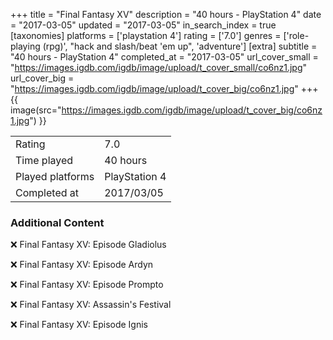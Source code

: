 +++
title = "Final Fantasy XV"
description = "40 hours - PlayStation 4"
date = "2017-03-05"
updated = "2017-03-05"
in_search_index = true
[taxonomies]
platforms = ['playstation 4']
rating = ['7.0']
genres = ['role-playing (rpg)', "hack and slash/beat 'em up", 'adventure']
[extra]
subtitle = "40 hours - PlayStation 4"
completed_at = "2017-03-05"
url_cover_small = "https://images.igdb.com/igdb/image/upload/t_cover_small/co6nz1.jpg"
url_cover_big = "https://images.igdb.com/igdb/image/upload/t_cover_big/co6nz1.jpg"
+++
{{ image(src="https://images.igdb.com/igdb/image/upload/t_cover_big/co6nz1.jpg") }}

|              |            |
| ------------ | ---------- |
| Rating       | 7.0 |
| Time played  | 40 hours |
| Played platforms    | PlayStation 4 |
| Completed at | 2017/03/05 |



### Additional Content


❌ Final Fantasy XV: Episode Gladiolus

❌ Final Fantasy XV: Episode Ardyn

❌ Final Fantasy XV: Episode Prompto

❌ Final Fantasy XV: Assassin's Festival

❌ Final Fantasy XV: Episode Ignis
